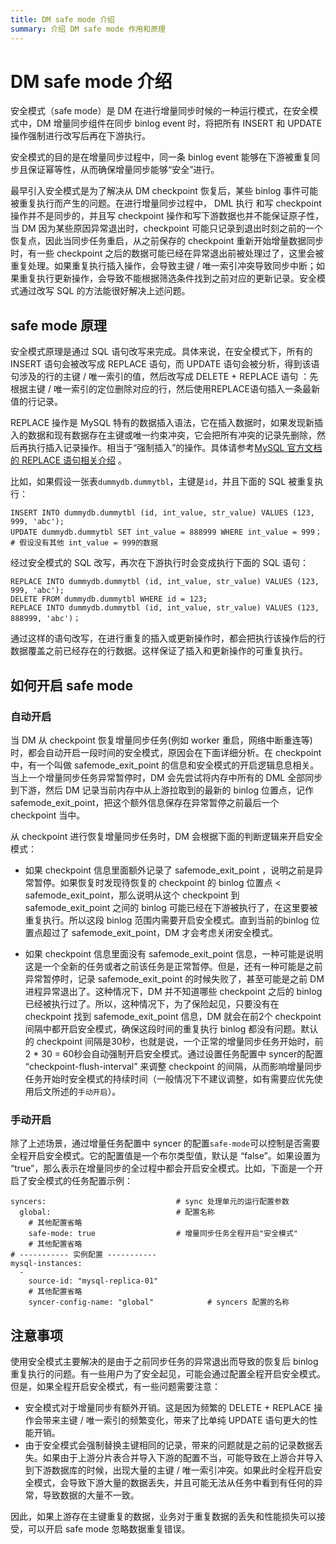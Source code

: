 ```yaml
---
title: DM safe mode 介绍
summary: 介绍 DM safe mode 作用和原理
---
```


# DM safe mode 介绍

安全模式（safe mode）是 DM 在进行增量同步时候的一种运行模式，在安全模式中，DM 增量同步组件在同步 binlog event 时，将把所有 INSERT 和 UPDATE 操作强制进行改写后再在下游执行。

安全模式的目的是在增量同步过程中，同一条 binlog event 能够在下游被重复同步且保证幂等性，从而确保增量同步能够“安全”进行。 

最早引入安全模式是为了解决从 DM checkpoint 恢复后，某些 binlog 事件可能被重复执行而产生的问题。在进行增量同步过程中， DML 执行 和写 checkpoint 操作并不是同步的，并且写 checkpoint 操作和写下游数据也并不能保证原子性，当 DM 因为某些原因异常退出时，checkpoint 可能只记录到退出时刻之前的一个恢复点，因此当同步任务重启，从之前保存的 checkpoint 重新开始增量数据同步时，有一些 checkpoint 之后的数据可能已经在异常退出前被处理过了，这里会被重复处理。如果重复执行插入操作，会导致主键 / 唯一索引冲突导致同步中断；如果重复执行更新操作，会导致不能根据筛选条件找到之前对应的更新记录。安全模式通过改写 SQL 的方法能很好解决上述问题。

## safe mode 原理

安全模式原理是通过 SQL 语句改写来完成。具体来说，在安全模式下，所有的 INSERT 语句会被改写成 REPLACE 语句，而 UPDATE 语句会被分析，得到该语句涉及的行的主键 / 唯一索引的值，然后改写成 DELETE + REPLACE 语句 ：先根据主键 / 唯一索引的定位删除对应的行，然后使用REPLACE语句插入一条最新值的行记录。

REPLACE 操作是 MySQL 特有的数据插入语法，它在插入数据时，如果发现新插入的数据和现有数据存在主键或唯一约束冲突，它会把所有冲突的记录先删除，然后再执行插入记录操作。相当于“强制插入”的操作。具体请参考[MySQL 官方文档的 REPLACE 语句相关介绍](https://dev.mysql.com/doc/refman/8.0/en/replace.html) 。

比如，如果假设一张表`dummydb.dummytbl`，主键是`id`，并且下面的 SQL 被重复执行：

```
INSERT INTO dummydb.dummytbl (id, int_value, str_value) VALUES (123, 999, 'abc');
UPDATE dummydb.dummytbl SET int_value = 888999 WHERE int_value = 999；   # 假设没有其他 int_value = 999的数据
```

经过安全模式的 SQL 改写，再次在下游执行时会变成执行下面的 SQL 语句：

```
REPLACE INTO dummydb.dummytbl (id, int_value, str_value) VALUES (123, 999, 'abc');
DELETE FROM dummydb.dummytbl WHERE id = 123;
REPLACE INTO dummydb.dummytbl (id, int_value, str_value) VALUES (123, 888999, 'abc')；
```

通过这样的语句改写，在进行重复的插入或更新操作时，都会把执行该操作后的行数据覆盖之前已经存在的行数据。这样保证了插入和更新操作的可重复执行。

## 如何开启 safe mode

### 自动开启

当 DM 从 checkpoint 恢复增量同步任务(例如 worker 重启，网络中断重连等)时，都会自动开启一段时间的安全模式，原因会在下面详细分析。在 checkpoint 中，有一个叫做 safemode_exit_point 的信息和安全模式的开启逻辑息息相关。当上一个增量同步任务异常暂停时，DM 会先尝试将内存中所有的 DML 全部同步到下游，然后 DM 记录当前内存中从上游拉取到的最新的 binlog 位置点，记作 safemode_exit_point，把这个额外信息保存在异常暂停之前最后一个 checkpoint 当中。

从 checkpoint 进行恢复增量同步任务时，DM 会根据下面的判断逻辑来开启安全模式：

- 如果 checkpoint 信息里面额外记录了 safemode_exit_point ，说明之前是异常暂停。如果恢复时发现待恢复的 checkpoint 的 binlog 位置点 < safemode_exit_point，那么说明从这个 checkpoint 到 safemode_exit_point 之间的 binlog 可能已经在下游被执行了，在这里要被重复执行。所以这段 binlog 范围内需要开启安全模式。直到当前的binlog 位置点超过了 safemode_exit_point，DM 才会考虑关闭安全模式。

- 如果 checkpoint 信息里面没有 safemode_exit_point 信息，一种可能是说明这是一个全新的任务或者之前该任务是正常暂停。但是，还有一种可能是之前异常暂停时，记录 safemode_exit_point 的时候失败了，甚至可能是之前 DM 进程异常退出了。这种情况下，DM 并不知道哪些 checkpoint 之后的 binlog 已经被执行过了。所以，这种情况下，为了保险起见，只要没有在 checkpoint 找到 safemode_exit_point 信息，DM 就会在前2个 checkpoint 间隔中都开启安全模式，确保这段时间的重复执行 binlog 都没有问题。默认的 checkpoint 间隔是30秒，也就是说，一个正常的增量同步任务开始时，前 2 * 30 = 60秒会自动强制开启安全模式。通过设置任务配置中 syncer的配置 “checkpoint-flush-interval” 来调整 checkpoint 的间隔，从而影响增量同步任务开始时安全模式的持续时间（一般情况下不建议调整，如有需要应优先使用后文所述的`手动开启`）。


### 手动开启

除了上述场景，通过增量任务配置中 syncer 的配置`safe-mode`可以控制是否需要全程开启安全模式。它的配置值是一个布尔类型值，默认是 “false”。如果设置为 “true”，那么表示在增量同步的全过程中都会开启安全模式。比如，下面是一个开启了安全模式的任务配置示例：

```
syncers:                             # sync 处理单元的运行配置参数
  global:                            # 配置名称
    # 其他配置省略
    safe-mode: true                  # 增量同步任务全程开启"安全模式"
    # 其他配置省略
# ----------- 实例配置 -----------
mysql-instances:
  -
    source-id: "mysql-replica-01"
    # 其他配置省略
    syncer-config-name: "global"            # syncers 配置的名称
```

## 注意事项

使用安全模式主要解决的是由于之前同步任务的异常退出而导致的恢复后 binlog 重复执行的问题。有一些用户为了安全起见，可能会通过配置全程开启安全模式。但是，如果全程开启安全模式，有一些问题需要注意：

- 安全模式对于增量同步有额外开销。这是因为频繁的 DELETE + REPLACE 操作会带来主键 / 唯一索引的频繁变化，带来了比单纯 UPDATE 语句更大的性能开销。
- 由于安全模式会强制替换主键相同的记录，带来的问题就是之前的记录数据丢失。如果由于上游分片表合并导入下游的配置不当，可能导致在上游合并导入到下游数据库的时候，出现大量的主键 / 唯一索引冲突。如果此时全程开启安全模式，会导致下游大量的数据丢失，并且可能无法从任务中看到有任何的异常，导致数据的大量不一致。

因此，如果上游存在主键重复的数据，业务对于重复数据的丢失和性能损失可以接受，可以开启 safe mode 忽略数据重复错误。